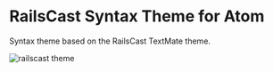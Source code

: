 # RailsCast Syntax Theme for Atom

Syntax theme based on the RailsCast TextMate theme.

![railscast theme](http://i.imgur.com/rUrA8OB.png)
